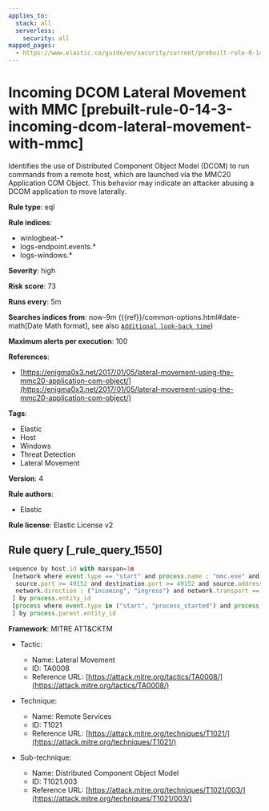 ```yaml
---
applies_to:
  stack: all
  serverless:
    security: all
mapped_pages:
  - https://www.elastic.co/guide/en/security/current/prebuilt-rule-0-14-3-incoming-dcom-lateral-movement-with-mmc.html
---
```


# Incoming DCOM Lateral Movement with MMC [prebuilt-rule-0-14-3-incoming-dcom-lateral-movement-with-mmc]

Identifies the use of Distributed Component Object Model (DCOM) to run commands from a remote host, which are launched via the MMC20 Application COM Object. This behavior may indicate an attacker abusing a DCOM application to move laterally.

**Rule type**: eql

**Rule indices**:

* winlogbeat-*
* logs-endpoint.events.*
* logs-windows.*

**Severity**: high

**Risk score**: 73

**Runs every**: 5m

**Searches indices from**: now-9m ({{ref}}/common-options.html#date-math[Date Math format], see also [`Additional look-back time`](docs-content://solutions/security/detect-and-alert/create-detection-rule.md#rule-schedule))

**Maximum alerts per execution**: 100

**References**:

* [https://enigma0x3.net/2017/01/05/lateral-movement-using-the-mmc20-application-com-object/](https://enigma0x3.net/2017/01/05/lateral-movement-using-the-mmc20-application-com-object/)

**Tags**:

* Elastic
* Host
* Windows
* Threat Detection
* Lateral Movement

**Version**: 4

**Rule authors**:

* Elastic

**Rule license**: Elastic License v2

## Rule query [_rule_query_1550]

```js
sequence by host.id with maxspan=1m
 [network where event.type == "start" and process.name : "mmc.exe" and
  source.port >= 49152 and destination.port >= 49152 and source.address not in ("127.0.0.1", "::1") and
  network.direction : ("incoming", "ingress") and network.transport == "tcp"
 ] by process.entity_id
 [process where event.type in ("start", "process_started") and process.parent.name : "mmc.exe"
 ] by process.parent.entity_id
```

**Framework**: MITRE ATT&CKTM

* Tactic:

    * Name: Lateral Movement
    * ID: TA0008
    * Reference URL: [https://attack.mitre.org/tactics/TA0008/](https://attack.mitre.org/tactics/TA0008/)

* Technique:

    * Name: Remote Services
    * ID: T1021
    * Reference URL: [https://attack.mitre.org/techniques/T1021/](https://attack.mitre.org/techniques/T1021/)

* Sub-technique:

    * Name: Distributed Component Object Model
    * ID: T1021.003
    * Reference URL: [https://attack.mitre.org/techniques/T1021/003/](https://attack.mitre.org/techniques/T1021/003/)



